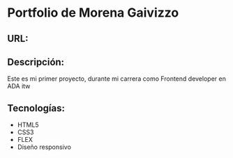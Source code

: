 # Portfolio de Morena Gaivizzo

## URL:



## Descripción:
Este es mi primer proyecto, durante mi carrera como Frontend developer en ADA itw 

## Tecnologías:
- HTML5
- CSS3
- FLEX
- Diseño responsivo